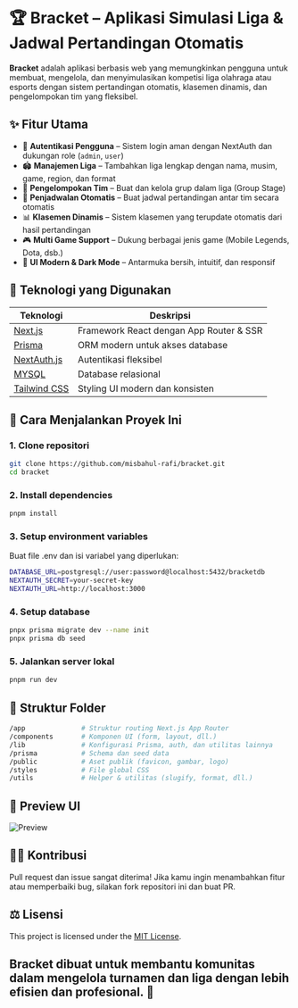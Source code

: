 # 🏆 Bracket – Aplikasi Simulasi Liga & Jadwal Pertandingan Otomatis

**Bracket** adalah aplikasi berbasis web yang memungkinkan pengguna untuk membuat, mengelola, dan menyimulasikan kompetisi liga olahraga atau esports dengan sistem pertandingan otomatis, klasemen dinamis, dan pengelompokan tim yang fleksibel.

## ✨ Fitur Utama

- 🔐 **Autentikasi Pengguna** – Sistem login aman dengan NextAuth dan dukungan role (`admin`, `user`)
- 🏟️ **Manajemen Liga** – Tambahkan liga lengkap dengan nama, musim, game, region, dan format
- 👥 **Pengelompokan Tim** – Buat dan kelola grup dalam liga (Group Stage)
- 📆 **Penjadwalan Otomatis** – Buat jadwal pertandingan antar tim secara otomatis
- 📊 **Klasemen Dinamis** – Sistem klasemen yang terupdate otomatis dari hasil pertandingan
- 🎮 **Multi Game Support** – Dukung berbagai jenis game (Mobile Legends, Dota, dsb.)
- 🌙 **UI Modern & Dark Mode** – Antarmuka bersih, intuitif, dan responsif

## 🧱 Teknologi yang Digunakan

| Teknologi | Deskripsi |
|----------|-----------|
| [Next.js](https://nextjs.org/) | Framework React dengan App Router & SSR |
| [Prisma](https://www.prisma.io/) | ORM modern untuk akses database |
| [NextAuth.js](https://next-auth.js.org/) | Autentikasi fleksibel |
| [MYSQL](https://www.mysql.com/) | Database relasional |
| [Tailwind CSS](https://tailwindcss.com/) | Styling UI modern dan konsisten |

## 🚀 Cara Menjalankan Proyek Ini

### 1. Clone repositori
```bash
git clone https://github.com/misbahul-rafi/bracket.git
cd bracket
```
### 2. Install dependencies
```bash
pnpm install
```
### 3. Setup environment variables
Buat file .env dan isi variabel yang diperlukan:
```bash
DATABASE_URL=postgresql://user:password@localhost:5432/bracketdb
NEXTAUTH_SECRET=your-secret-key
NEXTAUTH_URL=http://localhost:3000
```
### 4. Setup database
```bash
pnpx prisma migrate dev --name init
pnpx prisma db seed

```
### 5. Jalankan server lokal
```bash
pnpm run dev
```
## 🧪 Struktur Folder
```bash
/app              # Struktur routing Next.js App Router
/components       # Komponen UI (form, layout, dll.)
/lib              # Konfigurasi Prisma, auth, dan utilitas lainnya
/prisma           # Schema dan seed data
/public           # Aset publik (favicon, gambar, logo)
/styles           # File global CSS
/utils            # Helper & utilitas (slugify, format, dll.)

```
## 📸 Preview UI
![Preview](/preview.png)
## 🧑‍💻 Kontribusi
Pull request dan issue sangat diterima! Jika kamu ingin menambahkan fitur atau memperbaiki bug, silakan fork repositori ini dan buat PR.
## ⚖️ Lisensi
This project is licensed under the [MIT License](./LICENSE).

Bracket dibuat untuk membantu komunitas dalam mengelola turnamen dan liga dengan lebih efisien dan profesional. 💪
---